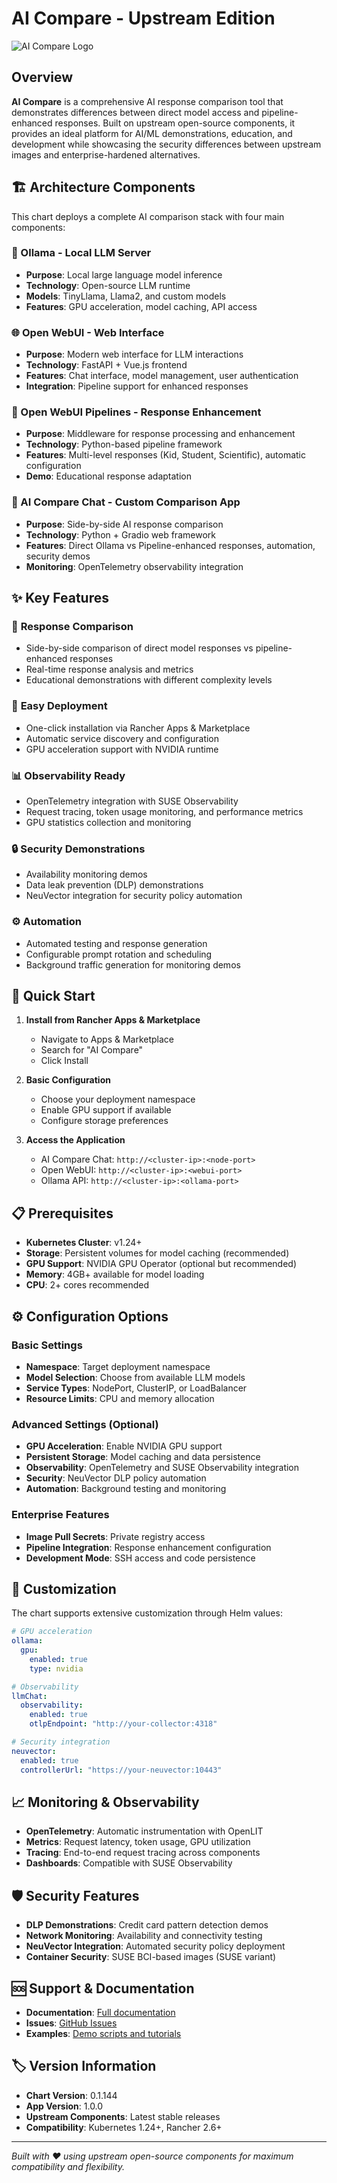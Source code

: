 # AI Compare - Upstream Edition

![AI Compare Logo](https://raw.githubusercontent.com/wiredquill/ai-demos/main/assets/ai-compare-logo.png)

## Overview

**AI Compare** is a comprehensive AI response comparison tool that demonstrates differences between direct model access and pipeline-enhanced responses. Built on upstream open-source components, it provides an ideal platform for AI/ML demonstrations, education, and development while showcasing the security differences between upstream images and enterprise-hardened alternatives.

## 🏗️ Architecture Components

This chart deploys a complete AI comparison stack with four main components:

### 🦙 Ollama - Local LLM Server
- **Purpose**: Local large language model inference
- **Technology**: Open-source LLM runtime
- **Models**: TinyLlama, Llama2, and custom models
- **Features**: GPU acceleration, model caching, API access

### 🌐 Open WebUI - Web Interface  
- **Purpose**: Modern web interface for LLM interactions
- **Technology**: FastAPI + Vue.js frontend
- **Features**: Chat interface, model management, user authentication
- **Integration**: Pipeline support for enhanced responses

### 🔗 Open WebUI Pipelines - Response Enhancement
- **Purpose**: Middleware for response processing and enhancement
- **Technology**: Python-based pipeline framework
- **Features**: Multi-level responses (Kid, Student, Scientific), automatic configuration
- **Demo**: Educational response adaptation

### 🐍 AI Compare Chat - Custom Comparison App
- **Purpose**: Side-by-side AI response comparison
- **Technology**: Python + Gradio web framework
- **Features**: Direct Ollama vs Pipeline-enhanced responses, automation, security demos
- **Monitoring**: OpenTelemetry observability integration

## ✨ Key Features

### 🔄 **Response Comparison**
- Side-by-side comparison of direct model responses vs pipeline-enhanced responses
- Real-time response analysis and metrics
- Educational demonstrations with different complexity levels

### 🚀 **Easy Deployment**  
- One-click installation via Rancher Apps & Marketplace
- Automatic service discovery and configuration
- GPU acceleration support with NVIDIA runtime

### 📊 **Observability Ready**
- OpenTelemetry integration with SUSE Observability
- Request tracing, token usage monitoring, and performance metrics
- GPU statistics collection and monitoring

### 🔒 **Security Demonstrations**
- Availability monitoring demos
- Data leak prevention (DLP) demonstrations  
- NeuVector integration for security policy automation

### ⚙️ **Automation**
- Automated testing and response generation
- Configurable prompt rotation and scheduling
- Background traffic generation for monitoring demos

## 🚀 Quick Start

1. **Install from Rancher Apps & Marketplace**
   - Navigate to Apps & Marketplace
   - Search for "AI Compare" 
   - Click Install

2. **Basic Configuration**
   - Choose your deployment namespace
   - Enable GPU support if available
   - Configure storage preferences

3. **Access the Application**
   - AI Compare Chat: `http://<cluster-ip>:<node-port>`
   - Open WebUI: `http://<cluster-ip>:<webui-port>`
   - Ollama API: `http://<cluster-ip>:<ollama-port>`

## 📋 Prerequisites

- **Kubernetes Cluster**: v1.24+ 
- **Storage**: Persistent volumes for model caching (recommended)
- **GPU Support**: NVIDIA GPU Operator (optional but recommended)
- **Memory**: 4GB+ available for model loading
- **CPU**: 2+ cores recommended

## ⚙️ Configuration Options

### Basic Settings
- **Namespace**: Target deployment namespace
- **Model Selection**: Choose from available LLM models
- **Service Types**: NodePort, ClusterIP, or LoadBalancer
- **Resource Limits**: CPU and memory allocation

### Advanced Settings (Optional)
- **GPU Acceleration**: Enable NVIDIA GPU support
- **Persistent Storage**: Model caching and data persistence  
- **Observability**: OpenTelemetry and SUSE Observability integration
- **Security**: NeuVector DLP policy automation
- **Automation**: Background testing and monitoring

### Enterprise Features
- **Image Pull Secrets**: Private registry access
- **Pipeline Integration**: Response enhancement configuration
- **Development Mode**: SSH access and code persistence

## 🔧 Customization

The chart supports extensive customization through Helm values:

```yaml
# GPU acceleration
ollama:
  gpu:
    enabled: true
    type: nvidia

# Observability
llmChat:
  observability:
    enabled: true
    otlpEndpoint: "http://your-collector:4318"

# Security integration  
neuvector:
  enabled: true
  controllerUrl: "https://your-neuvector:10443"
```

## 📈 Monitoring & Observability

- **OpenTelemetry**: Automatic instrumentation with OpenLIT
- **Metrics**: Request latency, token usage, GPU utilization
- **Tracing**: End-to-end request tracing across components
- **Dashboards**: Compatible with SUSE Observability

## 🛡️ Security Features

- **DLP Demonstrations**: Credit card pattern detection demos
- **Network Monitoring**: Availability and connectivity testing
- **NeuVector Integration**: Automated security policy deployment
- **Container Security**: SUSE BCI-based images (SUSE variant)

## 🆘 Support & Documentation

- **Documentation**: [Full documentation](https://github.com/wiredquill/ai-demos)
- **Issues**: [GitHub Issues](https://github.com/wiredquill/ai-demos/issues)
- **Examples**: [Demo scripts and tutorials](https://github.com/wiredquill/ai-demos/tree/main/demo-*.md)

## 🏷️ Version Information

- **Chart Version**: 0.1.144
- **App Version**: 1.0.0
- **Upstream Components**: Latest stable releases
- **Compatibility**: Kubernetes 1.24+, Rancher 2.6+

---

*Built with ❤️ using upstream open-source components for maximum compatibility and flexibility.*